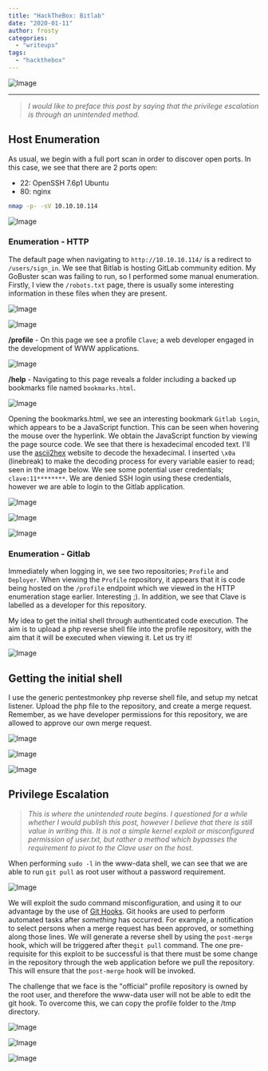 ```yaml
---
title: "HackTheBox: Bitlab"
date: "2020-01-11"
author: frosty
categories:
  - "writeups"
tags:
  - "hackthebox"
---
```


![Image](assets/img/writeups/hackthebox/bitlab/bitlab.png)

* * *

> _I would like to preface this post by saying that the privilege escalation is through an unintended method._

## Host Enumeration

As usual, we begin with a full port scan in order to discover open ports. In this case, we see that there are 2 ports open:

- 22: OpenSSH 7.6p1 Ubuntu
- 80: nginx

```sh
nmap -p- -sV 10.10.10.114
```

![Image](assets/img/writeups/hackthebox/bitlab/image-20.png)

### Enumeration - HTTP

The default page when navigating to `http://10.10.10.114/` is a redirect to `/users/sign_in`. We see that Bitlab is hosting GitLab community edition. My GoBuster scan was failing to run, so I performed some manual enumeration. Firstly, I view the `/robots.txt` page, there is usually some interesting information in these files when they are present.

![Image](assets/img/writeups/hackthebox/bitlab/image-21-1024x456.png)

![Image](assets/img/writeups/hackthebox/bitlab/image-22.png)

**/profile** - On this page we see a profile `Clave`; a web developer engaged in the development of WWW applications.

![Image](assets/img/writeups/hackthebox/bitlab/image-23.png)

**/help** - Navigating to this page reveals a folder including a backed up bookmarks file named `bookmarks.html`.

![Image](assets/img/writeups/hackthebox/bitlab/image-24.png)

Opening the bookmarks.html, we see an interesting bookmark `Gitlab Login`, which appears to be a JavaScript function. This can be seen when hovering the mouse over the hyperlink. We obtain the JavaScript function by viewing the page source code. We see that there is hexadecimal encoded text. I'll use the [ascii2hex](https://www.asciitohex.com/) website to decode the hexadecimal. I inserted `\x0a` (linebreak) to make the decoding process for every variable easier to read; seen in the image below. We see some potential user credentials; `clave:11********`. We are denied SSH login using these credentials, however we are able to login to the Gitlab application.

![Image](assets/img/writeups/hackthebox/bitlab/image-25.png)

![Image](assets/img/writeups/hackthebox/bitlab/image-26.png)

![Image](assets/img/writeups/hackthebox/bitlab/image-28.png)

### Enumeration - Gitlab

Immediately when logging in, we see two repositories; `Profile` and `Deployer`. When viewing the `Profile` repository, it appears that it is code being hosted on the `/profile` endpoint which we viewed in the HTTP enumeration stage earlier. Interesting ;). In addition, we see that Clave is labelled as a developer for this repository.

My idea to get the initial shell through authenticated code execution. The aim is to upload a php reverse shell file into the profile repository, with the aim that it will be executed when viewing it. Let us try it!

![Image](assets/img/writeups/hackthebox/bitlab/image-29.png)

## Getting the initial shell

I use the generic pentestmonkey php reverse shell file, and setup my netcat listener. Upload the php file to the repository, and create a merge request. Remember, as we have developer permissions for this repository, we are allowed to approve our own merge request.

![Image](assets/img/writeups/hackthebox/bitlab/image-30.png)

![Image](assets/img/writeups/hackthebox/bitlab/image-31.png)

![Image](assets/img/writeups/hackthebox/bitlab/image-32.png)

## Privilege Escalation

> _This is where the unintended route begins. I questioned for a while whether I would publish this post, however I believe that there is still value in writing this. It is not a simple kernel exploit or misconfigured permission of user.txt, but rather a method which bypasses the requirement to pivot to the Clave user on the host._

When performing `sudo -l` in the www-data shell, we can see that we are able to run `git pull` as root user without a password requirement.

![Image](assets/img/writeups/hackthebox/bitlab/image-33.png)

We will exploit the sudo command misconfiguration, and using it to our advantage by the use of [Git Hooks](https://git-scm.com/book/en/v2/Customizing-Git-Git-Hooks). Git hooks are used to perform automated tasks after _something_ has occurred. For example, a notification to select persons when a merge request has been approved, or something along those lines. We will generate a reverse shell by using the `post-merge` hook, which will be triggered after the`git pull` command. The one pre-requisite for this exploit to be successful is that there must be some change in the repository through the web application before we pull the repository. This will ensure that the `post-merge` hook will be invoked.

The challenge that we face is the "official" profile repository is owned by the root user, and therefore the www-data user will not be able to edit the git hook. To overcome this, we can copy the profile folder to the /tmp directory.

![Image](assets/img/writeups/hackthebox/bitlab/image-35.png)

![Image](assets/img/writeups/hackthebox/bitlab/image-36.png)

![Image](assets/img/writeups/hackthebox/bitlab/image-38.png)
